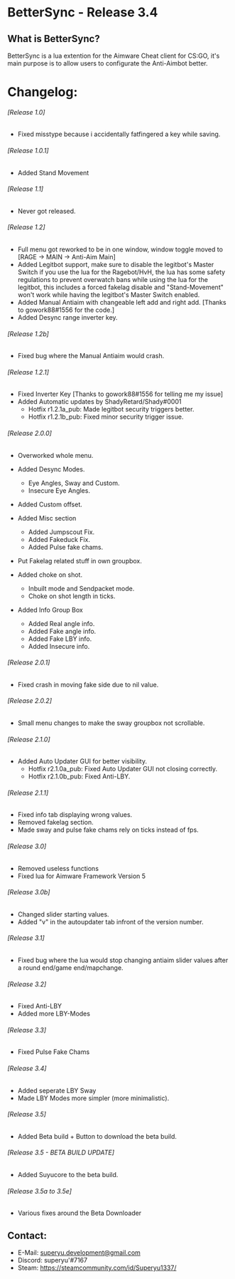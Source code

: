 # BetterSync - Release 3.4

## What is BetterSync?
BetterSync is a lua extention for the Aimware Cheat client for CS:GO, it's main purpose is to allow users to configurate the Anti-Aimbot
better.

# Changelog:

###### [Release 1.0]
* Fixed misstype because i accidentally fatfingered a key while saving.
  
###### [Release 1.0.1]
* Added Stand Movement

###### [Release 1.1]
* Never got released.
  
###### [Release 1.2]
* Full menu got reworked to be in one window, window toggle moved to [RAGE -> MAIN -> Anti-Aim Main]
* Added Legitbot support, make sure to disable the legitbot's Master Switch if you use the lua for the Ragebot/HvH,
   the lua has some safety regulations to prevent overwatch bans while using the lua for the legitbot, this includes a forced fakelag
   disable and "Stand-Movement" won't work while having the legitbot's Master Switch enabled.
* Added Manual Antiaim with changeable left add and right add. [Thanks to gowork88#1556 for the code.]
* Added Desync range inverter key.

###### [Release 1.2b]
* Fixed bug where the Manual Antiaim would crash.

###### [Release 1.2.1]
* Fixed Inverter Key [Thanks to gowork88#1556 for telling me my issue]
* Added Automatic updates by ShadyRetard/Shady#0001
  * Hotfix r1.2.1a_pub: Made legitbot security triggers better.
  * Hotfix r1.2.1b_pub: Fixed minor security trigger issue.
  
###### [Release 2.0.0]
* Overworked whole menu.

* Added Desync Modes.
  * Eye Angles, Sway and Custom.
  * Insecure Eye Angles.
* Added Custom offset.

* Added Misc section
  * Added Jumpscout Fix.
  * Added Fakeduck Fix.
  * Added Pulse fake chams.
  
* Put Fakelag related stuff in own groupbox.
* Added choke on shot.
  * Inbuilt mode and Sendpacket mode.
  * Choke on shot length in ticks.
  
* Added Info Group Box
  * Added Real angle info.
  * Added Fake angle info.
  * Added Fake LBY info.
  * Added Insecure info.
  
###### [Release 2.0.1]
 * Fixed crash in moving fake side due to nil value.

###### [Release 2.0.2]
* Small menu changes to make the sway groupbox not scrollable.

###### [Release 2.1.0]
* Added Auto Updater GUI for better visibility.
  * Hotfix r2.1.0a_pub: Fixed Auto Updater GUI not closing correctly.
  * Hotfix r2.1.0b_pub: Fixed Anti-LBY.
 
###### [Release 2.1.1]
* Fixed info tab displaying wrong values.
* Removed fakelag section.
* Made sway and pulse fake chams rely on ticks instead of fps.

###### [Release 3.0]
* Removed useless functions
* Fixed lua for Aimware Framework Version 5

###### [Release 3.0b]
* Changed slider starting values.
* Added "v" in the autoupdater tab infront of the version number.

###### [Release 3.1]
* Fixed bug where the lua would stop changing antiaim slider values after a round end/game end/mapchange.

###### [Release 3.2]
* Fixed Anti-LBY
* Added more LBY-Modes

###### [Release 3.3]
* Fixed Pulse Fake Chams

###### [Release 3.4]
* Added seperate LBY Sway
* Made LBY Modes more simpler (more minimalistic).

###### [Release 3.5]
* Added Beta build + Button to download the beta build.

###### [Release 3.5 - BETA BUILD UPDATE]
* Added Suyucore to the beta build.

###### [Release 3.5a to 3.5e]
* Various fixes around the Beta Downloader

## Contact:
* E-Mail: superyu.development@gmail.com
* Discord: superyu'#7167
* Steam: https://steamcommunity.com/id/Superyu1337/

